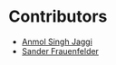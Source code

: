 # Contributors
* [Anmol Singh Jaggi](https://github.com/Anmol-Singh-Jaggi)
* [Sander Frauenfelder](https://github.com/sfrauenfelder)
